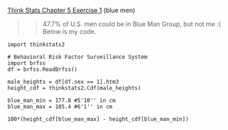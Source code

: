 [Think Stats Chapter 5 Exercise 1](http://greenteapress.com/thinkstats2/html/thinkstats2006.html#toc50) (blue men)

>> 47.7% of U.S. men could be in Blue Man Group, but not me :(  
Below is my code.

```
import thinkstats2

# Behavioral Risk Factor Surveillance System
import brfss
df = brfss.ReadBrfss()

male_heights = df[df.sex == 1].htm3
height_cdf = thinkstats2.Cdf(male_heights)

blue_man_min = 177.8 #5'10'' in cm
blue_man_max = 185.4 #6'1'' in cm

100*(height_cdf[blue_man_max] - height_cdf[blue_man_min])
```
